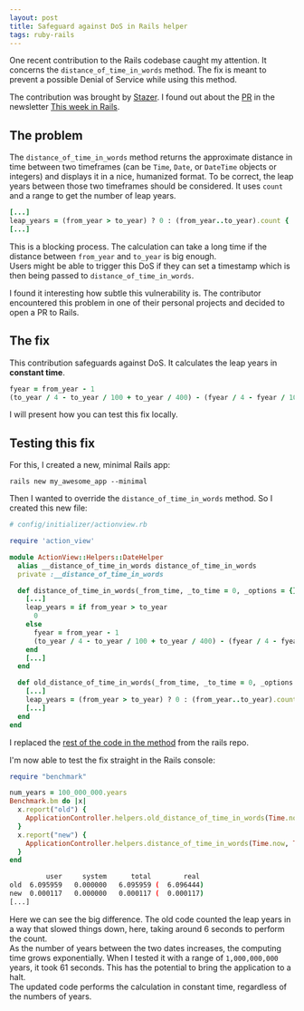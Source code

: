 ```yaml
---
layout: post
title: Safeguard against DoS in Rails helper
tags: ruby-rails
---
```


One recent contribution to the Rails codebase caught my attention. It concerns the `distance_of_time_in_words` method. The fix is meant to prevent a possible Denial of Service while using this method.

The contribution was brought by [Stazer](https://github.com/Stazer).
I found out about the [PR](https://github.com/rails/rails/pull/54923) in the newsletter [This week in Rails](https://world.hey.com/this.week.in.rails/improved-leap-year-counting-performance-and-more-4c28a8ac).

## The problem
The `distance_of_time_in_words` method returns the approximate distance in time between two timeframes (can be `Time`, `Date`, or `DateTime` objects or integers) and displays it in a nice, humanized format.
To be correct, the leap years between those two timeframes should be considered. It uses `count` and a range to get the number of leap years.

```rb
[...]
leap_years = (from_year > to_year) ? 0 : (from_year..to_year).count { |x| Date.leap?(x) }
[...]
```

This is a blocking process. The calculation can take a long time if the distance between `from_year` and `to_year` is big enough.    
Users might be able to trigger this DoS if they can set a timestamp which is then being passed to `distance_of_time_in_words`.

I found it interesting how subtle this vulnerability is. The contributor encountered this problem in one of their personal projects and decided to open a PR to Rails.

## The fix
This contribution safeguards against DoS. It calculates the leap years in **constant time**.
```rb
fyear = from_year - 1
(to_year / 4 - to_year / 100 + to_year / 400) - (fyear / 4 - fyear / 100 + fyear / 400)
```

I will present how you can test this fix locally.

## Testing this fix
For this, I created a new, minimal Rails app:
```
rails new my_awesome_app --minimal 
```
Then I wanted to override the `distance_of_time_in_words` method. So I created this new file:
```rb
# config/initializer/actionview.rb

require 'action_view'

module ActionView::Helpers::DateHelper
  alias __distance_of_time_in_words distance_of_time_in_words
  private :__distance_of_time_in_words

  def distance_of_time_in_words(_from_time, _to_time = 0, _options = {})
    [...]
    leap_years = if from_year > to_year
      0
    else
      fyear = from_year - 1
      (to_year / 4 - to_year / 100 + to_year / 400) - (fyear / 4 - fyear / 100 + fyear / 400)
    end
    [...]
  end

  def old_distance_of_time_in_words(_from_time, _to_time = 0, _options = {})
    [...]
    leap_years = (from_year > to_year) ? 0 : (from_year..to_year).count { |x| Date.leap?(x) }
    [...]
  end
end
```
I replaced the [rest of the code in the method](https://github.com/Stazer/rails/blob/f08836bea882c4daa0cf498f8374416c6d2c74d2/actionview/lib/action_view/helpers/date_helper.rb#L96) from the rails repo.

I'm now able to test the fix straight in the Rails console:
```rb
require "benchmark"

num_years = 100_000_000.years
Benchmark.bm do |x|
  x.report("old") { 
    ApplicationController.helpers.old_distance_of_time_in_words(Time.now, Time.now + num_years)
  }
  x.report("new") {
    ApplicationController.helpers.distance_of_time_in_words(Time.now, Time.now + num_years)
  }
end
```

```sh
         user     system      total        real
old  6.095959   0.000000   6.095959 (  6.096444)
new  0.000117   0.000000   0.000117 (  0.000117)
[...]
```
Here we can see the big difference. The old code counted the leap years in a way that slowed things down, here, taking around 6 seconds to perform the count.   
As the number of years between the two dates increases, the computing time grows exponentially. When I tested it with a range of `1,000,000,000` years, it took 61 seconds. This has the potential to bring the application to a halt.    
The updated code performs the calculation in constant time, regardless of the numbers of years.
